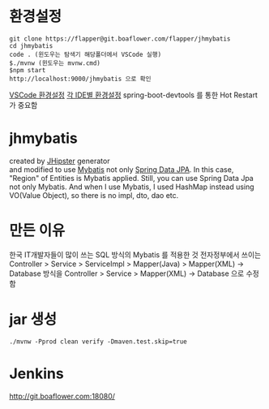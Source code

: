 # 환경설정
```
git clone https://flapper@git.boaflower.com/flapper/jhmybatis
cd jhmybatis
code . (윈도우는 탐색기 해당폴더에서 VSCode 실행)
$./mvnw (윈도우는 mvnw.cmd)
$npm start
http://localhost:9000/jhmybatis 으로 확인
```
[VSCode 환경설정](https://www.jhipster.tech/configuring-ide-visual-studio-code/)
[각 IDE별 환경설정](https://www.jhipster.tech/configuring-ide/)
spring-boot-devtools 를 통한 Hot Restart 가 중요함


# jhmybatis
created by [JHipster](https://www.jhipster.tech/) generator  
and modified to use [Mybatis](mybatis.org) not only [Spring Data JPA](https://spring.io/projects/spring-data-jpa).
In this case,  "Region" of Entities is Mybatis applied.
Still, you can use Spring Data Jpa not only Mybatis.
And when I use Mybatis, I used HashMap instead using VO(Value Object), so there is no impl, dto, dao etc.

# 만든 이유
한국 IT개발자들이 많이 쓰는 SQL 방식의 Mybatis 를 적용한 것
전자정부에서 쓰이는 
Controller > Service > ServiceImpl > Mapper(Java) > Mapper(XML) -> Database 
방식을
Controller > Service > Mapper(XML) -> Database 
으로 수정함

# jar 생성
`./mvnw -Pprod clean verify -Dmaven.test.skip=true`

# Jenkins
http://git.boaflower.com:18080/
